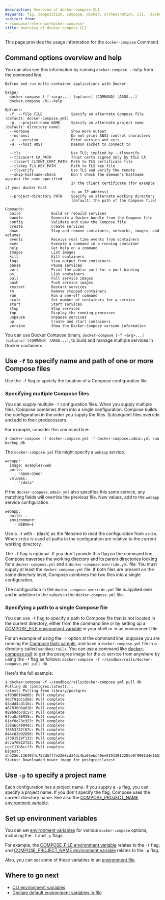 ```yaml
---
description: Overview of docker-compose CLI
keywords: fig, composition, compose, docker, orchestration, cli,  docker-compose
redirect_from:
- /compose/reference/docker-compose/
title: Overview of docker-compose CLI
---
```


This page provides the usage information for the `docker-compose` Command.

## Command options overview and help

You can also see this information by running `docker-compose --help` from the
command line.

```none
Define and run multi-container applications with Docker.

Usage:
  docker-compose [-f <arg>...] [options] [COMMAND] [ARGS...]
  docker-compose -h|--help

Options:
  -f, --file FILE             Specify an alternate Compose file (default: docker-compose.yml)
  -p, --project-name NAME     Specify an alternate project name (default: directory name)
  --verbose                   Show more output
  --no-ansi                   Do not print ANSI control characters
  -v, --version               Print version and exit
  -H, --host HOST             Daemon socket to connect to

  --tls                       Use TLS; implied by --tlsverify
  --tlscacert CA_PATH         Trust certs signed only by this CA
  --tlscert CLIENT_CERT_PATH  Path to TLS certificate file
  --tlskey TLS_KEY_PATH       Path to TLS key file
  --tlsverify                 Use TLS and verify the remote
  --skip-hostname-check       Don't check the daemon's hostname against the name specified
                              in the client certificate (for example if your docker host
                              is an IP address)
  --project-directory PATH    Specify an alternate working directory
                              (default: the path of the Compose file)

Commands:
  build              Build or rebuild services
  bundle             Generate a Docker bundle from the Compose file
  config             Validate and view the Compose file
  create             Create services
  down               Stop and remove containers, networks, images, and volumes
  events             Receive real time events from containers
  exec               Execute a command in a running container
  help               Get help on a command
  images             List images
  kill               Kill containers
  logs               View output from containers
  pause              Pause services
  port               Print the public port for a port binding
  ps                 List containers
  pull               Pull service images
  push               Push service images
  restart            Restart services
  rm                 Remove stopped containers
  run                Run a one-off command
  scale              Set number of containers for a service
  start              Start services
  stop               Stop services
  top                Display the running processes
  unpause            Unpause services
  up                 Create and start containers
  version            Show the Docker-Compose version information

```

You can use Docker Compose binary, `docker-compose [-f <arg>...] [options]
[COMMAND] [ARGS...]`, to build and manage multiple services in Docker containers.

## Use `-f` to specify name and path of one or more Compose files

Use the `-f` flag to specify the location of a Compose configuration file.

### Specifying multiple Compose files

You can supply multiple `-f` configuration files. When you supply multiple
files, Compose combines them into a single configuration. Compose builds the
configuration in the order you supply the files. Subsequent files override and
add to their predecessors.

For example, consider this command line:

```
$ docker-compose -f docker-compose.yml -f docker-compose.admin.yml run backup_db
```

The `docker-compose.yml` file might specify a `webapp` service.

```
webapp:
  image: examples/web
  ports:
    - "8000:8000"
  volumes:
    - "/data"
```

If the `docker-compose.admin.yml` also specifies this same service, any matching
fields will override the previous file. New values, add to the `webapp` service
configuration.

```
webapp:
  build: .
  environment:
    - DEBUG=1
```

Use a `-f` with `-` (dash) as the filename to read the configuration from
`stdin`. When `stdin` is used all paths in the configuration are
relative to the current working directory.

The `-f` flag is optional. If you don't provide this flag on the command line,
Compose traverses the working directory and its parent directories looking for a
`docker-compose.yml` and a `docker-compose.override.yml` file. You must supply
at least the `docker-compose.yml` file. If both files are present on the same
directory level, Compose combines the two files into a single configuration.

The configuration in the `docker-compose.override.yml` file is applied over and
in addition to the values in the `docker-compose.yml` file.

### Specifying a path to a single Compose file

You can use `-f` flag to specify a path to Compose file that is not located in
the current directory, either from the command line or by setting up a
[COMPOSE_FILE environment variable](envvars.md#compose_file) in your shell or in
an environment file.

For an example of using the `-f` option at the command line, suppose you are
running the [Compose Rails sample](https://docs.docker.com/compose/rails/), and
have a `docker-compose.yml` file in a directory called `sandbox/rails`. You can
use a command like [docker-compose pull](/compose/reference/pull.md) to get the
postgres image for the `db` service from anywhere by using the `-f` flag as
follows: `docker-compose -f ~/sandbox/rails/docker-compose.yml pull db`

Here's the full example:

```
$ docker-compose -f ~/sandbox/rails/docker-compose.yml pull db
Pulling db (postgres:latest)...
latest: Pulling from library/postgres
ef0380f84d05: Pull complete
50cf91dc1db8: Pull complete
d3add4cd115c: Pull complete
467830d8a616: Pull complete
089b9db7dc57: Pull complete
6fba0a36935c: Pull complete
81ef0e73c953: Pull complete
338a6c4894dc: Pull complete
15853f32f67c: Pull complete
044c83d92898: Pull complete
17301519f133: Pull complete
dcca70822752: Pull complete
cecf11b8ccf3: Pull complete
Digest: sha256:1364924c753d5ff7e2260cd34dc4ba05ebd40ee8193391220be0f9901d4e1651
Status: Downloaded newer image for postgres:latest
```

## Use `-p` to specify a project name

Each configuration has a project name. If you supply a `-p` flag, you can
specify a project name. If you don't specify the flag, Compose uses the current
directory name. See also the [COMPOSE_PROJECT_NAME environment variable](
envvars.md#compose_project_name).

## Set up environment variables

You can set [environment variables](envvars.md) for various
`docker-compose` options, including the `-f` and `-p` flags.

For example, the [COMPOSE_FILE environment variable](envvars.md#compose_file)
relates to the `-f` flag, and [COMPOSE_PROJECT_NAME environment
variable](envvars.md#compose_project_name) relates to the `-p` flag.

Also, you can set some of these variables in an [environment
file](/compose/env-file.md).

## Where to go next

* [CLI environment variables](envvars.md)
* [Declare default environment variables in file](/compose/env-file.md)

